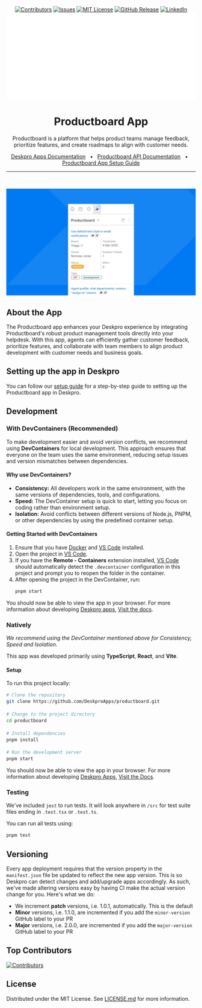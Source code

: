 <div align='center'>
  <a target='_blank' href=''><img src='https://img.shields.io/github/contributors/deskproapps/productboard.svg?style=for-the-badge' alt='Contributors' /></a>
  <a target='_blank' href='https://github.com/deskproapps/productboard/issues'><img src='https://img.shields.io/github/issues/deskproapps/productboard.svg?style=for-the-badge' alt='Issues' /></a>
  <a target='_blank' href='https://github.com/deskproapps/productboard/blob/master/LICENSE.md'><img src='https://img.shields.io/github/license/deskproapps/productboard.svg?style=for-the-badge' alt='MIT License' /></a>
  <a target='_blank' href='https://github.com/deskproapps/productboard/releases'><img src='https://img.shields.io/github/v/release/deskproapps/productboard?style=for-the-badge' alt='GitHub Release' /></a>
  <a target='_blank' href='https://www.linkedin.com/company/deskpro'><img src='https://img.shields.io/badge/-LinkedIn-black.svg?style=for-the-badge&logo=linkedin&colorB=555' alt='LinkedIn' /></a>
  <img src='readme.svg' />
</div>

<div align='center'>
  <h1>Productboard App</h1>
  <p>Productboard is a platform that helps product teams manage feedback, prioritize features, and create roadmaps to align with customer needs.</p>
  <a href='https://support.deskpro.com/ga/guides/developers/anatomy-of-an-app' target='_blank'>Deskpro Apps Documentation</a>
  <span>&nbsp;&nbsp;•&nbsp;&nbsp;</span>
  <a href='https://developer.productboard.com' target='_blank'>Productboard API Documentation</a>
  <span>&nbsp;&nbsp;•&nbsp;&nbsp;</span>
  <a href='./SETUP.md' target='_blank'>Productboard App Setup Guide</a>
  <br />
  <hr />
  <br />
</div>

![screenshot of the Productboard App](./docs/readme/app-screenshot.png)

## **About the App**
The Productboard app enhances your Deskpro experience by integrating Productboard's robust product management tools directly into your helpdesk. With this app, agents can efficiently gather customer feedback, prioritize features, and collaborate with team members to align product development with customer needs and business goals.

## **Setting up the app in Deskpro**
You can follow our [setup guide](./SETUP.md) for a step-by-step guide to setting up the Productboard app in Deskpro.

## Development

### With DevContainers (Recommended)
To make development easier and avoid version conflicts, we recommend using **DevContainers** for local development. This approach ensures that everyone on the team uses the same environment, reducing setup issues and version mismatches between dependencies.

#### Why use DevContainers?
- **Consistency:** All developers work in the same environment, with the same versions of dependencies, tools, and configurations.
- **Speed:** The DevContainer setup is quick to start, letting you focus on coding rather than environment setup.
- **Isolation:** Avoid conflicts between different versions of Node.js, PNPM, or other dependencies by using the predefined container setup.

#### Getting Started with DevContainers
1. Ensure that you have [Docker](https://www.docker.com/get-started) and [VS Code](https://code.visualstudio.com/) installed.
2. Open the project in [VS Code](https://code.visualstudio.com/).
3. If you have the **Remote - Containers** extension installed, [VS Code](https://code.visualstudio.com/) should automatically detect the `.devcontainer` configuration in this project and prompt you to reopen the folder in the container.
4. After opening the project in the DevContainer, run:
   ```bash
   pnpm start
   ```

You should now be able to view the app in your browser. For more information about developing [Deskpro apps](https://www.deskpro.com/apps), [Visit the docs](https://support.deskpro.com/ga/guides/developers/anatomy-of-an-app).

### Natively
_We recommend using the DevContainer mentioned above for Consistency, Speed and Isolation._

This app was developed primarily using **TypeScript**, **React**, and **Vite**.

#### Setup
To run this project locally:

 ```bash
# Clone the repository
git clone https://github.com/DeskproApps/productboard.git

# Change to the project directory
cd productboard

# Install dependencies
pnpm install

# Run the development server
pnpm start
```

You should now be able to view the app in your browser. For more information about developing [Deskpro Apps](https://www.deskpro.com/apps), [Visit the Docs](https://support.deskpro.com/ga/guides/developers/anatomy-of-an-app).

### Testing
We've included `jest` to run tests. It will look anywhere in `/src` for test suite files ending in `.test.tsx` or `.test.ts`.

You can run all tests using:

```bash
pnpm test
```

## Versioning
Every app deployment requires that the version property in the `manifest.json` file be updated to reflect the new app version. This is so Deskpro can detect changes and add/upgrade apps accordingly. As such, we've made altering versions easy by having CI make the actual version change for you. Here's what we do:

* We increment **patch** versions, i.e. 1.0.1, automatically. This is the default
* **Minor** versions, i.e. 1.1.0, are incremented if you add the `minor-version` GitHub label to your PR
* **Major** versions, i.e. 2.0.0, are incremented if you add the `major-version` GitHub label to your PR

## Top Contributors
[![Contributors](https://contrib.rocks/image?repo=deskproapps/productboard)](https://github.com/deskproapps/productboard/graphs/contributors)


## License
Distributed under the MIT License. See [LICENSE.md](LICENSE.md) for more information.